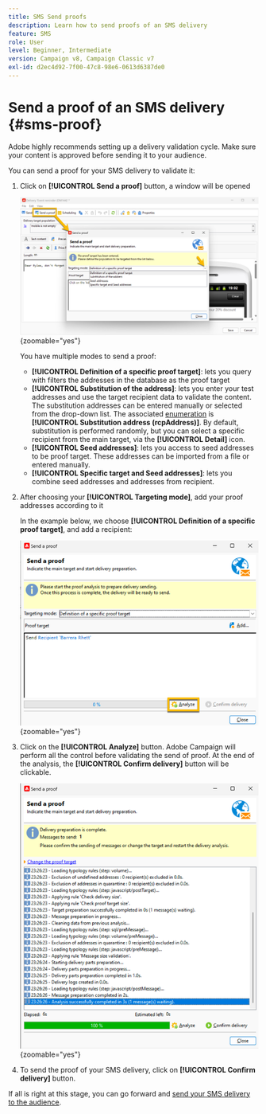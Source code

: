 ```yaml
---
title: SMS Send proofs
description: Learn how to send proofs of an SMS delivery
feature: SMS
role: User
level: Beginner, Intermediate
version: Campaign v8, Campaign Classic v7
exl-id: d2ec4d92-7f00-47c8-98e6-0613d6387de0
---
```

# Send a proof of an SMS delivery {#sms-proof}

Adobe highly recommends setting up a delivery validation cycle. Make sure your content is approved before sending it to your audience.

You can send a proof for your SMS delivery to validate it: 

1. Click on **[!UICONTROL Send a proof]** button, a window will be opened

    ![](assets/proof_targeting.png){zoomable="yes"}

    You have multiple modes to send a proof:

    * **[!UICONTROL Definition of a specific proof target]**: lets you query with filters the addresses in the database as the proof target
    * **[!UICONTROL Substitution of the address]**: lets you enter your test addresses and use the target recipient data to validate the content. The substitution addresses can be entered manually or selected from the drop-down list. The associated [enumeration](../../config/enumerations.md) is **[!UICONTROL Substitution address (rcpAddress)]**.
    By default, substitution is performed randomly, but you can select a specific recipient from the main target, via the **[!UICONTROL Detail]** icon.
    * **[!UICONTROL Seed addresses]**: lets you access to seed addresses to be proof target. These addresses can be imported from a file or entered manually.
    * **[!UICONTROL Specific target and Seed addresses]**: lets you combine seed addresses and addresses from recipient.

1. After choosing your **[!UICONTROL Targeting mode]**, add your proof addresses according to it

    In the example below, we choose **[!UICONTROL Definition of a specific proof target]**, and add a recipient: 

    ![](assets/proof_recipient.png){zoomable="yes"}

1. Click on the **[!UICONTROL Analyze]** button.
Adobe Campaign will perform all the control before validating the send of proof. At the end of the analysis, the **[!UICONTROL Confirm delivery]** button will be clickable.

    ![](assets/proof_analyze.png){zoomable="yes"}

1. To send the proof of your SMS delivery, click on **[!UICONTROL Confirm delivery]** button.

If all is right at this stage, you can go forward and [send your SMS delivery to the audience](sms-audience.md).
